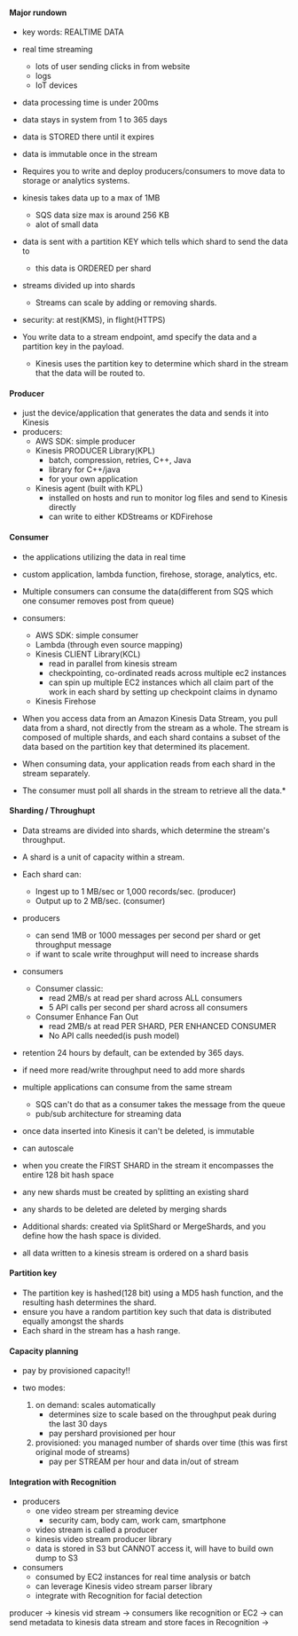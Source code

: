 #### Major rundown
* key words: REALTIME DATA 
* real time streaming
    * lots of user sending clicks in from website
    * logs
    * IoT devices
* data processing time is under 200ms
* data stays in system from 1 to 365 days 
* data is STORED there until it expires
* data is immutable once in the stream
* Requires you to write and deploy producers/consumers to move data to storage or analytics systems.
* kinesis takes data up to a max of 1MB 
    * SQS data size max is around 256 KB
    * alot of small data
* data is sent with a partition KEY which tells which shard to send the data to
    * this data is ORDERED per shard
* streams divided up into shards 
    * Streams can scale by adding or removing shards.

* security: at rest(KMS), in flight(HTTPS)

* You write data to a stream endpoint, amd specify the data and a partition key in the payload.
    * Kinesis uses the partition key to determine which shard in the stream that the data will be routed to.

#### Producer
* just the device/application that generates the data and sends it into Kinesis
* producers:
    * AWS SDK: simple producer
    * Kinesis PRODUCER Library(KPL)
        * batch, compression, retries, C++, Java
        * library for C++/java
        * for your own application
    * Kinesis agent (built with KPL)
        * installed on hosts and run to monitor log files and send to Kinesis directly
        * can write to either KDStreams or KDFirehose

#### Consumer
* the applications utilizing the data in real time
* custom application, lambda function, firehose, storage, analytics, etc.
* Multiple consumers can consume the data(different from SQS which one consumer removes post from queue)
* consumers:
    * AWS SDK: simple consumer
    * Lambda (through even source mapping)
    * Kinesis CLIENT Library(KCL)
        * read in parallel from kinesis stream
        * checkpointing, co-ordinated reads across multiple ec2 instances
        * can spin up multiple EC2 instances which all claim part of the work in each shard by setting up checkpoint claims in dynamo
    * Kinesis Firehose
    
* When you access data from an Amazon Kinesis Data Stream, you pull data from a shard, not directly from the stream as a whole. The stream is composed of multiple shards, and each shard contains a subset of the data based on the partition key that determined its placement.
* When consuming data, your application reads from each shard in the stream separately.
* The consumer must poll all shards in the stream to retrieve all the data.*

#### Sharding / Throughupt
* Data streams are divided into shards, which determine the stream's throughput.
* A shard is a unit of capacity within a stream.
* Each shard can:
    * Ingest up to 1 MB/sec or 1,000 records/sec. (producer)
    * Output up to 2 MB/sec. (consumer)
* producers
    * can send 1MB or 1000 messages per second per shard or get throughput message
    * if want to scale write throughput will need to increase shards
* consumers
    * Consumer classic:
        * read 2MB/s at read per shard across ALL consumers
        * 5 API calls per second per shard across all consumers
    * Consumer Enhance Fan Out
        * read 2MB/s at read PER SHARD, PER ENHANCED CONSUMER
        * No API calls needed(is push model)

* retention 24 hours by default, can be extended by 365 days.
* if need more read/write throughput need to add more shards
* multiple applications can consume from the same stream
    * SQS can't do that as a consumer takes the message from the queue
    * pub/sub architecture for streaming data 
* once data inserted into Kinesis it can't be deleted, is immutable
* can autoscale
* when you create the FIRST SHARD in the stream it encompasses the entire 128 bit hash space
* any new shards must be created by splitting an existing shard
* any shards to be deleted are deleted by merging shards
* Additional shards: created via SplitShard or MergeShards, and you define how the hash space is divided.
* all data written to a kinesis stream is ordered on a shard basis

#### Partition key
* The partition key is hashed(128 bit) using a MD5 hash function, and the resulting hash determines the shard.
* ensure you have a random partition key such that data is distributed equally amongst the shards
* Each shard in the stream has a hash range.


#### Capacity planning
* pay by provisioned capacity!!

* two modes: 
    1. on demand: scales automatically
        * determines size to scale based on the throughput peak during the last 30 days
        * pay pershard provisioned per hour
    2. provisioned: you managed number of shards over time (this was first original mode of streams)
        * pay per STREAM per hour and data in/out of stream


#### Integration with Recognition
* producers
    * one video stream per streaming device 
        * security cam, body cam, work cam, smartphone
    * video stream is called a producer
    * kinesis video stream producer library
    * data is stored in S3 but CANNOT access it, will have to build own dump to S3
* consumers
    * consumed by EC2 instances for real time analysis or batch
    * can leverage Kinesis video stream parser library
    * integrate with Recognition for facial detection

 producer -> kinesis vid stream -> consumers like recognition or EC2 -> can send metadata to kinesis data stream and store faces in Recognition ->